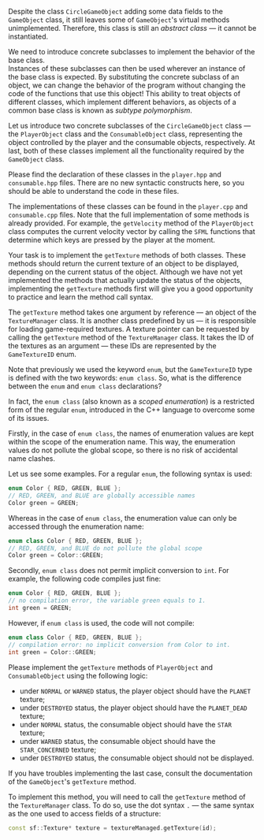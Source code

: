 Despite the class `CircleGameObject` adding some data fields to the `GameObject` class,
it still leaves some of `GameObject`'s virtual methods unimplemented.
Therefore, this class is still an _abstract class_ — it cannot be instantiated.

We need to introduce concrete subclasses to implement the behavior of the base class.  
Instances of these subclasses can then be used
wherever an instance of the base class is expected.
By substituting the concrete subclass of an object, 
we can change the behavior of the program without changing the code
of the functions that use this object!
This ability to treat objects of different classes, which implement different behaviors,
as objects of a common base class is known as _subtype polymorphism_.

Let us introduce two concrete subclasses of the `CircleGameObject` class —
the `PlayerObject` class and the `ConsumableObject` class,
representing the object controlled by the player and the consumable objects, respectively.
At last, both of these classes implement all the functionality required by the `GameObject` class.

Please find the declaration of these classes in the `player.hpp` and `consumable.hpp` files.
There are no new syntactic constructs here, so you should be able to understand the code in these files.

The implementations of these classes can be found in the `player.cpp` and `consumable.cpp` files.
Note that the full implementation of some methods is already provided.
For example, the `getVelocity` method of the `PlayerObject` class computes
the current velocity vector by calling the `SFML` functions
that determine which keys are pressed by the player at the moment.

Your task is to implement the `getTexture` methods of both classes.
These methods should return the current texture of an object to be displayed,
depending on the current status of the object.
Although we have not yet implemented the methods that actually update
the status of the objects, implementing the `getTexture` methods first
will give you a good opportunity to practice and learn the method call syntax.

The `getTexture` method takes one argument by reference — an object of the `TextureManager` class.
It is another class predefined by us — it is responsible for loading game-required textures.
A texture pointer can be requested by calling the `getTexture` method of the `TextureManager` class.
It takes the ID of the textures as an argument — these IDs are represented by the `GameTextureID` enum.

<div class="hint">

Note that previously we used the keyword `enum`, 
but the `GameTextureID` type is defined with the two keywords: `enum class`.
So, what is the difference between the `enum` and `enum class` declarations?

In fact, the `enum class` (also known as a _scoped enumeration_)
is a restricted form of the regular `enum`, 
introduced in the C++ language to overcome 
some of its issues.

Firstly, in the case of `enum class`, the names of enumeration values are kept 
within the scope of the enumeration name.
This way, the enumeration values do not pollute the global scope, 
so there is no risk of accidental name clashes.

Let us see some examples. 
For a regular `enum`, the following syntax is used:  
```c++
enum Color { RED, GREEN, BLUE };
// RED, GREEN, and BLUE are globally accessible names
Color green = GREEN;
``` 
Whereas in the case of `enum class`, the enumeration value can only be accessed 
through the enumeration name:
```c++
enum class Color { RED, GREEN, BLUE };
// RED, GREEN, and BLUE do not pollute the global scope
Color green = Color::GREEN;
``` 

Secondly, `enum class` does not permit implicit conversion to `int`.
For example, the following code compiles just fine:
```c++
enum Color { RED, GREEN, BLUE };
// no compilation error, the variable green equals to 1.
int green = GREEN;
``` 
However, if `enum class` is used, the code will not compile:
```c++
enum class Color { RED, GREEN, BLUE };
// compilation error: no implicit conversion from Color to int.
int green = Color::GREEN;
```

</div>

Please implement the `getTexture` methods of `PlayerObject` and `ConsumableObject`
using the following logic:
* under `NORMAL` or `WARNED` status, the player object should have the `PLANET` texture;
* under `DESTROYED` status, the player object should have the `PLANET_DEAD` texture;
* under `NORMAL` status, the consumable object should have the `STAR` texture;
* under `WARNED` status, the consumable object should have the `STAR_CONCERNED` texture;
* under `DESTROYED` status, the consumable object should not be displayed.

<div class="hint">

If you have troubles implementing the last case,
consult the documentation of the `GameObject`'s `getTexture` method.

</div>

To implement this method, you will need to call the `getTexture` method of the `TextureManager` class.
To do so, use the dot syntax `.` — the same syntax as the one used to access fields of a structure:

```c++
const sf::Texture* texture = textureManaged.getTexture(id);
```
